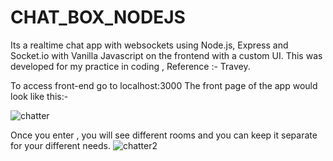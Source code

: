 # CHAT_BOX_NODEJS

Its a realtime chat app with websockets using Node.js, Express and Socket.io with Vanilla Javascript on the frontend with a custom UI.
This was developed for my practice in coding , Reference :- Travey.

To access front-end go to localhost:3000
The front page of the app would look like this:-

![chatter](https://user-images.githubusercontent.com/60357569/173888351-a72a2462-ba37-42c2-b11b-31cd078df436.png)

Once you enter , you will see different rooms and you can keep it separate for your different needs.
![chatter2](https://user-images.githubusercontent.com/60357569/173888494-0feaa4c7-f3b9-4c76-b0ac-6e03b5a69d14.png)

